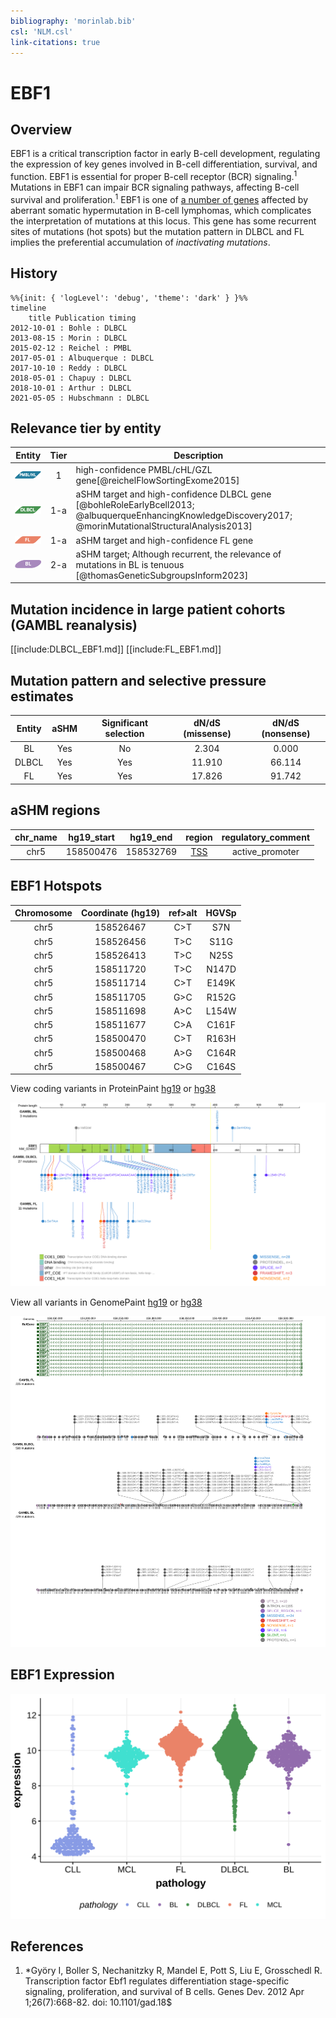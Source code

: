 ```yaml
---
bibliography: 'morinlab.bib'
csl: 'NLM.csl'
link-citations: true
---
```

# EBF1

## Overview
EBF1 is a critical transcription factor in early B-cell development, regulating the expression of key genes involved in B-cell differentiation, survival, and function. EBF1 is essential for proper B-cell receptor (BCR) signaling.<sup>1</sup> Mutations in EBF1 can impair BCR signaling pathways, affecting B-cell survival and proliferation.<sup>1</sup> EBF1 is one of [a number of genes](https://github.com/morinlab/LLMPP/wiki/ashm) affected by aberrant somatic hypermutation in B-cell lymphomas, which complicates the interpretation of mutations at this locus. This gene has some recurrent sites of mutations (hot spots) but the mutation pattern in DLBCL and FL implies the preferential accumulation of *inactivating mutations*.


## History

```mermaid
%%{init: { 'logLevel': 'debug', 'theme': 'dark' } }%%
timeline
    title Publication timing
2012-10-01 : Bohle : DLBCL
2013-08-15 : Morin : DLBCL
2015-02-12 : Reichel : PMBL
2017-05-01 : Albuquerque : DLBCL
2017-10-10 : Reddy : DLBCL
2018-05-01 : Chapuy : DLBCL
2018-10-01 : Arthur : DLBCL
2021-05-05 : Hubschmann : DLBCL
```

## Relevance tier by entity

|Entity|Tier|Description                           |
|:------:|:----:|--------------------------------------|
|![PMBL](images/icons/PMBL_tier1.png)|1|high-confidence PMBL/cHL/GZL gene[@reichelFlowSortingExome2015]|
|![DLBCL](images/icons/DLBCL_tier1.png) |1-a | aSHM target and high-confidence DLBCL gene            [@bohleRoleEarlyBcell2013; @albuquerqueEnhancingKnowledgeDiscovery2017; @morinMutationalStructuralAnalysis2013]|
|![FL](images/icons/FL_tier1.png)    |1-a | aSHM target and high-confidence FL gene               |
|![BL](images/icons/BL_tier2.png)    |2-a | aSHM target; Although recurrent, the relevance of mutations in BL is tenuous [@thomasGeneticSubgroupsInform2023]|

## Mutation incidence in large patient cohorts (GAMBL reanalysis)

[[include:DLBCL_EBF1.md]]
[[include:FL_EBF1.md]]

## Mutation pattern and selective pressure estimates

|Entity|aSHM|Significant selection|dN/dS (missense)|dN/dS (nonsense)|
|:------:|:----:|:---------------------:|:----------------:|:----------------:|
|BL    |Yes |No                   | 2.304          | 0.000          |
|DLBCL |Yes |Yes                  |11.910          |66.114          |
|FL    |Yes |Yes                  |17.826          |91.742          |

## aSHM regions

|chr_name|hg19_start|hg19_end |region                                                                                     |regulatory_comment|
|:--------:|:----------:|:---------:|:-------------------------------------------------------------------------------------------:|:------------------:|
|chr5    |158500476 |158532769|[TSS](https://genome.ucsc.edu/s/rdmorin/GAMBL%20hg19?position=chr5%3A158500476%2D158532769)|active_promoter   |



## EBF1 Hotspots

| Chromosome |Coordinate (hg19) | ref>alt | HGVSp | 
 | :---:| :---: | :--: | :---: |
| chr5 | 158526467 | C>T | S7N |
| chr5 | 158526456 | T>C | S11G |
| chr5 | 158526413 | T>C | N25S |
| chr5 | 158511720 | T>C | N147D |
| chr5 | 158511714 | C>T | E149K |
| chr5 | 158511705 | G>C | R152G |
| chr5 | 158511698 | A>C | L154W |
| chr5 | 158511677 | C>A | C161F |
| chr5 | 158500470 | C>T | R163H |
| chr5 | 158500468 | A>G | C164R |
| chr5 | 158500467 | C>G | C164S |

View coding variants in ProteinPaint [hg19](https://morinlab.github.io/LLMPP/GAMBL/EBF1_protein.html)  or [hg38](https://morinlab.github.io/LLMPP/GAMBL/EBF1_protein_hg38.html)

![](images/proteinpaint/EBF1_NM_024007.svg)

View all variants in GenomePaint [hg19](https://morinlab.github.io/LLMPP/GAMBL/EBF1.html)  or [hg38](https://morinlab.github.io/LLMPP/GAMBL/EBF1_hg38.html)

![](images/proteinpaint/EBF1.svg)

## EBF1 Expression
![](images/gene_expression/EBF1_by_pathology.svg)
<!-- ORIGIN: bohleRoleEarlyBcell2013 -->
<!-- BL: thomasGeneticSubgroupsInform2023 -->
<!-- PMBL: reichelFlowSortingExome2015a -->
<!-- DLBCL: bohleRoleEarlyBcell2013 -->

## References
1. *Györy I, Boller S, Nechanitzky R, Mandel E, Pott S, Liu E, Grosschedl R. Transcription factor Ebf1 regulates differentiation stage-specific signaling, proliferation, and survival of B cells. Genes Dev. 2012 Apr 1;26(7):668-82. doi: 10.1101/gad.18$

